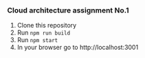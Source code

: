 ### Cloud architecture assignment No.1

1. Clone this repository
2. Run `npm run build`
3. Run `npm start`
4. In your browser go to http://localhost:3001
